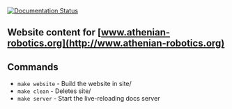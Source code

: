 [![Documentation Status](https://readthedocs.org/projects/athenian-robotics/badge/?version=latest)](http://www.athenian-robotics.org/?badge=latest)

## Website content for [www.athenian-robotics.org](http://www.athenian-robotics.org)

## Commands

* `make website` - Build the website in site/
* `make clean` - Deletes site/
* `make server` - Start the live-reloading docs server







